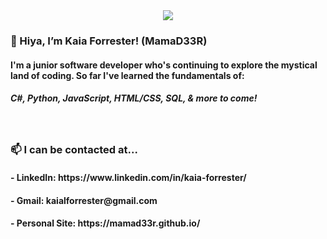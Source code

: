 <center><img src="https://media2.giphy.com/media/NKEt9elQ5cR68/giphy.gif"></center>


<h3>👋 Hiya, I’m Kaia Forrester! (MamaD33R)</h3>
<h4>I'm a junior software developer who's continuing to explore the mystical land of coding.
So far I've learned the fundamentals of: <h5>C#, Python, JavaScript, HTML/CSS, SQL, & more to come!</h5></h4>

<br>
  
<h3>📫 I can be contacted at...</h3>
<h4>- LinkedIn: https://www.linkedin.com/in/kaia-forrester/</h4>
<h4>- Gmail: kaialforrester@gmail.com</h4>
<h4>- Personal Site: https://mamad33r.github.io/</h4>

<!---
MamaD33R/MamaD33R is a ✨ special ✨ repository because its `README.md` (this file) appears on your GitHub profile.
You can click the Preview link to take a look at your changes.
--->
